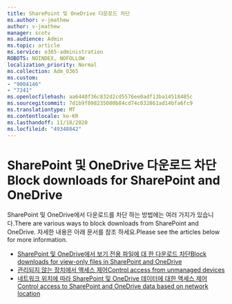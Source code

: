 ```yaml
---
title: SharePoint 및 OneDrive 다운로드 차단
ms.author: v-jmathew
author: v-jmathew
manager: scotv
ms.audience: Admin
ms.topic: article
ms.service: o365-administration
ROBOTS: NOINDEX, NOFOLLOW
localization_priority: Normal
ms.collection: Adm_O365
ms.custom:
- "9004146"
- "7241"
ms.openlocfilehash: aa6440f36c832d2cd5576ee0adf13ba14518485c
ms.sourcegitcommit: 7d1b9f098235000b84cd74c032861ad14bfa6fc9
ms.translationtype: MT
ms.contentlocale: ko-KR
ms.lasthandoff: 11/18/2020
ms.locfileid: "49348842"
---
```

# <a name="block-downloads-for-sharepoint-and-onedrive"></a><span data-ttu-id="c25e2-102">SharePoint 및 OneDrive 다운로드 차단</span><span class="sxs-lookup"><span data-stu-id="c25e2-102">Block downloads for SharePoint and OneDrive</span></span>

<span data-ttu-id="c25e2-103">SharePoint 및 OneDrive에서 다운로드를 차단 하는 방법에는 여러 가지가 있습니다.</span><span class="sxs-lookup"><span data-stu-id="c25e2-103">There are various ways to block downloads from SharePoint and OneDrive.</span></span> <span data-ttu-id="c25e2-104">자세한 내용은 아래 문서를 참조 하세요.</span><span class="sxs-lookup"><span data-stu-id="c25e2-104">Please see the articles below for more information.</span></span>

- [<span data-ttu-id="c25e2-105">SharePoint 및 OneDrive에서 보기 전용 파일에 대 한 다운로드 차단</span><span class="sxs-lookup"><span data-stu-id="c25e2-105">Block downloads for view-only files in SharePoint and OneDrive</span></span>](https://support.microsoft.com/office/block-downloads-for-view-only-files-in-sharepoint-and-onedrive-6051184b-62ac-4149-b874-13dcd40ef91e)
- [<span data-ttu-id="c25e2-106">관리되지 않는 장치에서 액세스 제어</span><span class="sxs-lookup"><span data-stu-id="c25e2-106">Control access from unmanaged devices</span></span>](https://docs.microsoft.com/sharepoint/control-access-from-unmanaged-devices)
- [<span data-ttu-id="c25e2-107">네트워크 위치에 따라 SharePoint 및 OneDrive 데이터에 대한 액세스 제어</span><span class="sxs-lookup"><span data-stu-id="c25e2-107">Control access to SharePoint and OneDrive data based on network location</span></span>](https://docs.microsoft.com/sharepoint/control-access-based-on-network-location)
